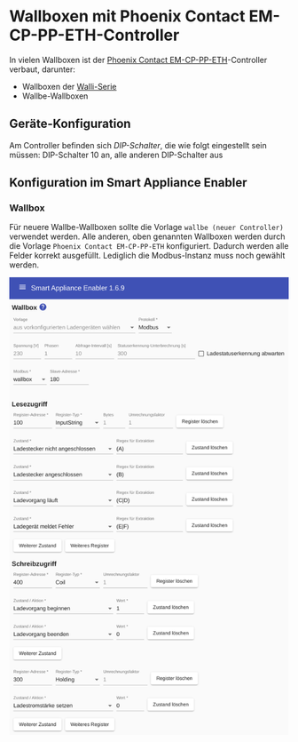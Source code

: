 # Wallboxen mit Phoenix Contact EM-CP-PP-ETH-Controller

In vielen Wallboxen ist der [Phoenix Contact EM-CP-PP-ETH](https://www.phoenixcontact.com/online/portal/de?uri=pxc-oc-itemdetail:pid=2902802)-Controller verbaut, darunter:
* Wallboxen der [Walli-Serie](https://esl-emobility.com/de/wallbox-ladestation-elektroauto.html?brand=183) 
* Wallbe-Wallboxen

## Geräte-Konfiguration

Am Controller befinden sich *DIP-Schalter*, die wie folgt eingestellt sein müssen: DIP-Schalter 10 an, alle anderen DIP-Schalter aus

## Konfiguration im Smart Appliance Enabler

### Wallbox

Für neuere Wallbe-Wallboxen sollte die Vorlage `wallbe (neuer Controller)` verwendet werden.
Alle anderen, oben genannten Wallboxen werden durch die Vorlage `Phoenix Contact EM-CP-PP-ETH` konfiguriert. Dadurch werden alle Felder korrekt ausgefüllt. Lediglich die Modbus-Instanz muss noch gewählt werden.

![Konfiguration Phoenix Contact](../pics/fe/EVChargerPhoenixContact.png)
 